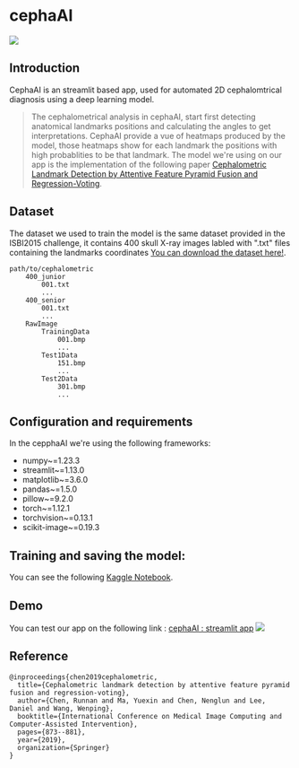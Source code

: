 # cephaAI
![](https://i.ibb.co/b6cG49p/image.png)
## Introduction

CephaAI is an streamlit based app, used for automated 2D cephalomtrical diagnosis using a deep learning model.
  >The cephalometrical analysis in cephaAI, start first detecting anatomical landmarks positions and calculating the angles to get interpretations. CephaAI provide a vue of heatmaps produced by the model, those heatmaps show for each landmark the positions with high probablities to be that landmark.
The model we're using on our app is the implementation of the following paper [Cephalometric Landmark Detection by Attentive Feature Pyramid Fusion and Regression-Voting](https://arxiv.org/pdf/1908.08841.pdf).

## Dataset 
The dataset we used to train the model is the same dataset provided in the ISBI2015 challenge, it contains 400 skull X-ray images labled with ".txt" files containing the landmarks coordinates [You can download the dataset here!](https://figshare.com/s/37ec464af8e81ae6ebbf).
````
path/to/cephalometric
	400_junior
		001.txt
		...
	400_senior
		001.txt
		...
	RawImage
		TrainingData
			001.bmp
			...
		Test1Data
			151.bmp
			...
		Test2Data
			301.bmp
			...
````
## Configuration and requirements
In the cepphaAI we're using the following frameworks:
  * numpy~=1.23.3
  * streamlit~=1.13.0
  * matplotlib~=3.6.0
  * pandas~=1.5.0
  * pillow~=9.2.0
  * torch~=1.12.1
  * torchvision~=0.13.1
  * scikit-image~=0.19.3
## Training and saving the model:
You can see the following [Kaggle Notebook]().
## Demo
You can test our app on the following link : [cephaAI : streamlit app](https://mouhassine-badreddine-cephaai-main-pzom8x.streamlitapp.com/)
![]([https://i.ibb.co/1fhg7mv/Animation-min.gif](https://i.ibb.co/1fhg7mv/Animation-min.gif))
## Reference
```
@inproceedings{chen2019cephalometric,
  title={Cephalometric landmark detection by attentive feature pyramid fusion and regression-voting},
  author={Chen, Runnan and Ma, Yuexin and Chen, Nenglun and Lee, Daniel and Wang, Wenping},
  booktitle={International Conference on Medical Image Computing and Computer-Assisted Intervention},
  pages={873--881},
  year={2019},
  organization={Springer}
}
```
